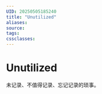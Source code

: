 ```yaml
---
UID: 20250505185240
title: "Unutilized"
aliases: 
source: 
tags: 
cssclasses:
---
```

# Unutilized
未记录、不值得记录、忘记记录的琐事。